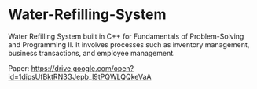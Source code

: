 # Water-Refilling-System
Water Refilling System built in C++ for Fundamentals of Problem-Solving and Programming II. It involves processes such as inventory management, business transactions, and employee management.

Paper: https://drive.google.com/open?id=1dipsUfBktRN3GJepb_l9tPQWLQQkeVaA
